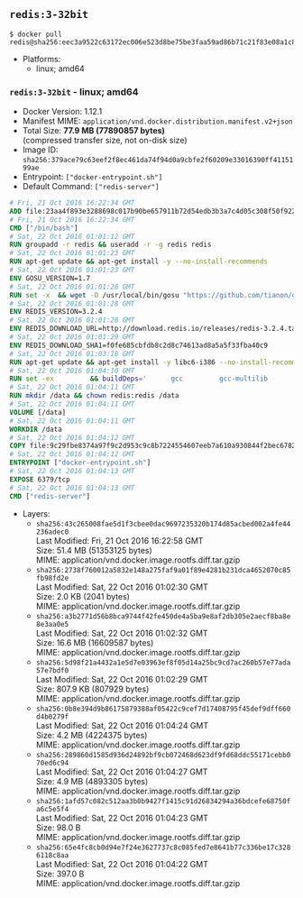 ## `redis:3-32bit`

```console
$ docker pull redis@sha256:eec3a9522c63172ec006e523d8be75be3faa59ad86b71c21f83e08a1c8ecd4d0
```

-	Platforms:
	-	linux; amd64

### `redis:3-32bit` - linux; amd64

-	Docker Version: 1.12.1
-	Manifest MIME: `application/vnd.docker.distribution.manifest.v2+json`
-	Total Size: **77.9 MB (77890857 bytes)**  
	(compressed transfer size, not on-disk size)
-	Image ID: `sha256:379ace79c63eef2f8ec461da74f94d0a9cbfe2f60209e33016390ff4115199ae`
-	Entrypoint: `["docker-entrypoint.sh"]`
-	Default Command: `["redis-server"]`

```dockerfile
# Fri, 21 Oct 2016 16:22:34 GMT
ADD file:23aa4f893e3288698c017b90be657911b72d54edb3b3a7c4d05c308f50f9228f in / 
# Fri, 21 Oct 2016 16:22:34 GMT
CMD ["/bin/bash"]
# Sat, 22 Oct 2016 01:01:12 GMT
RUN groupadd -r redis && useradd -r -g redis redis
# Sat, 22 Oct 2016 01:01:23 GMT
RUN apt-get update && apt-get install -y --no-install-recommends 		ca-certificates 		wget 	&& rm -rf /var/lib/apt/lists/*
# Sat, 22 Oct 2016 01:01:23 GMT
ENV GOSU_VERSION=1.7
# Sat, 22 Oct 2016 01:01:28 GMT
RUN set -x 	&& wget -O /usr/local/bin/gosu "https://github.com/tianon/gosu/releases/download/$GOSU_VERSION/gosu-$(dpkg --print-architecture)" 	&& wget -O /usr/local/bin/gosu.asc "https://github.com/tianon/gosu/releases/download/$GOSU_VERSION/gosu-$(dpkg --print-architecture).asc" 	&& export GNUPGHOME="$(mktemp -d)" 	&& gpg --keyserver ha.pool.sks-keyservers.net --recv-keys B42F6819007F00F88E364FD4036A9C25BF357DD4 	&& gpg --batch --verify /usr/local/bin/gosu.asc /usr/local/bin/gosu 	&& rm -r "$GNUPGHOME" /usr/local/bin/gosu.asc 	&& chmod +x /usr/local/bin/gosu 	&& gosu nobody true
# Sat, 22 Oct 2016 01:01:28 GMT
ENV REDIS_VERSION=3.2.4
# Sat, 22 Oct 2016 01:01:28 GMT
ENV REDIS_DOWNLOAD_URL=http://download.redis.io/releases/redis-3.2.4.tar.gz
# Sat, 22 Oct 2016 01:01:29 GMT
ENV REDIS_DOWNLOAD_SHA1=f0fe685cbfdb8c2d8c74613ad8a5a5f33fba40c9
# Sat, 22 Oct 2016 01:03:18 GMT
RUN apt-get update && apt-get install -y libc6-i386 --no-install-recommends && rm -rf /var/lib/apt/lists/*
# Sat, 22 Oct 2016 01:04:10 GMT
RUN set -ex 		&& buildDeps=' 		gcc 		gcc-multilib 		libc6-dev-i386 		make 	' 	&& apt-get update 	&& apt-get install -y $buildDeps --no-install-recommends 	&& rm -rf /var/lib/apt/lists/* 		&& wget -O redis.tar.gz "$REDIS_DOWNLOAD_URL" 	&& echo "$REDIS_DOWNLOAD_SHA1 *redis.tar.gz" | sha1sum -c - 	&& mkdir -p /usr/src/redis 	&& tar -xzf redis.tar.gz -C /usr/src/redis --strip-components=1 	&& rm redis.tar.gz 		&& grep -q '^#define CONFIG_DEFAULT_PROTECTED_MODE 1$' /usr/src/redis/src/server.h 	&& sed -ri 's!^(#define CONFIG_DEFAULT_PROTECTED_MODE) 1$!\1 0!' /usr/src/redis/src/server.h 	&& grep -q '^#define CONFIG_DEFAULT_PROTECTED_MODE 0$' /usr/src/redis/src/server.h 		&& make -C /usr/src/redis 32bit 	&& make -C /usr/src/redis install 		&& rm -r /usr/src/redis 		&& apt-get purge -y --auto-remove $buildDeps
# Sat, 22 Oct 2016 01:04:11 GMT
RUN mkdir /data && chown redis:redis /data
# Sat, 22 Oct 2016 01:04:11 GMT
VOLUME [/data]
# Sat, 22 Oct 2016 01:04:11 GMT
WORKDIR /data
# Sat, 22 Oct 2016 01:04:12 GMT
COPY file:9c29fbe8374a97f9c2d953c9c8b7224554607eeb7a610a930844f2bec678265c in /usr/local/bin/ 
# Sat, 22 Oct 2016 01:04:12 GMT
ENTRYPOINT ["docker-entrypoint.sh"]
# Sat, 22 Oct 2016 01:04:13 GMT
EXPOSE 6379/tcp
# Sat, 22 Oct 2016 01:04:13 GMT
CMD ["redis-server"]
```

-	Layers:
	-	`sha256:43c265008fae5d1f3cbee0dac9697235320b174d85acbed002a4fe44236adec0`  
		Last Modified: Fri, 21 Oct 2016 16:22:58 GMT  
		Size: 51.4 MB (51353125 bytes)  
		MIME: application/vnd.docker.image.rootfs.diff.tar.gzip
	-	`sha256:2738f760012a5832e148a275faf9a01f89e4281b231dca4652070c85fb98fd2e`  
		Last Modified: Sat, 22 Oct 2016 01:02:30 GMT  
		Size: 2.0 KB (2041 bytes)  
		MIME: application/vnd.docker.image.rootfs.diff.tar.gzip
	-	`sha256:a3b2771d56b8bca9744f42fe450de4a5ba9e8af2db305e2aecf8ba8e8e3aa0e5`  
		Last Modified: Sat, 22 Oct 2016 01:02:32 GMT  
		Size: 16.6 MB (16609587 bytes)  
		MIME: application/vnd.docker.image.rootfs.diff.tar.gzip
	-	`sha256:5d98f21a4432a1e5d7e03963ef8f05d14a25bc9cd7ac260b57e77ada57e7bdf0`  
		Last Modified: Sat, 22 Oct 2016 01:02:29 GMT  
		Size: 807.9 KB (807929 bytes)  
		MIME: application/vnd.docker.image.rootfs.diff.tar.gzip
	-	`sha256:0b8e394d9b86175879388af05422c9cef7d17408795f45def9dff660d4b0279f`  
		Last Modified: Sat, 22 Oct 2016 01:04:24 GMT  
		Size: 4.2 MB (4224375 bytes)  
		MIME: application/vnd.docker.image.rootfs.diff.tar.gzip
	-	`sha256:289860d1585d936d24892bf9cb072468d623df9fd68ddc55171cebb070ed6c94`  
		Last Modified: Sat, 22 Oct 2016 01:04:27 GMT  
		Size: 4.9 MB (4893305 bytes)  
		MIME: application/vnd.docker.image.rootfs.diff.tar.gzip
	-	`sha256:1afd57c082c512aa3b0b9427f1415c91d26834294a36bdcefe68750fa6c5e5f4`  
		Last Modified: Sat, 22 Oct 2016 01:04:23 GMT  
		Size: 98.0 B  
		MIME: application/vnd.docker.image.rootfs.diff.tar.gzip
	-	`sha256:65e4fc8cb0d94e7f24e3627737c8c085fed7e8641b77c336be17c3286118c8aa`  
		Last Modified: Sat, 22 Oct 2016 01:04:22 GMT  
		Size: 397.0 B  
		MIME: application/vnd.docker.image.rootfs.diff.tar.gzip
